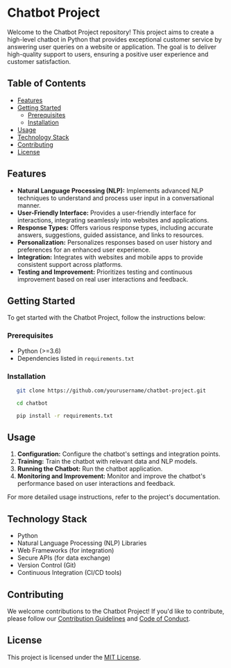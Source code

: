 # Chatbot Project

Welcome to the Chatbot Project repository! This project aims to create a high-level chatbot in Python that provides exceptional customer service by answering user queries on a website or application. The goal is to deliver high-quality support to users, ensuring a positive user experience and customer satisfaction.

## Table of Contents
- [Features](#features)
- [Getting Started](#getting-started)
  - [Prerequisites](#prerequisites)
  - [Installation](#installation)
- [Usage](#usage)
- [Technology Stack](#technology-stack)
- [Contributing](#contributing)
- [License](#license)

## Features

- **Natural Language Processing (NLP):** Implements advanced NLP techniques to understand and process user input in a conversational manner.
- **User-Friendly Interface:** Provides a user-friendly interface for interactions, integrating seamlessly into websites and applications.
- **Response Types:** Offers various response types, including accurate answers, suggestions, guided assistance, and links to resources.
- **Personalization:** Personalizes responses based on user history and preferences for an enhanced user experience.
- **Integration:** Integrates with websites and mobile apps to provide consistent support across platforms.
- **Testing and Improvement:** Prioritizes testing and continuous improvement based on real user interactions and feedback.

## Getting Started

To get started with the Chatbot Project, follow the instructions below:

### Prerequisites

- Python (>=3.6)
- Dependencies listed in `requirements.txt`

### Installation


 ```bash
    git clone https://github.com/yourusername/chatbot-project.git

    cd chatbot

    pip install -r requirements.txt
 ```

## Usage

1. **Configuration:** Configure the chatbot's settings and integration points.
2. **Training:** Train the chatbot with relevant data and NLP models.
3. **Running the Chatbot:** Run the chatbot application.
4. **Monitoring and Improvement:** Monitor and improve the chatbot's performance based on user interactions and feedback.

For more detailed usage instructions, refer to the project's documentation.

## Technology Stack

- Python
- Natural Language Processing (NLP) Libraries
- Web Frameworks (for integration)
- Secure APIs (for data exchange)
- Version Control (Git)
- Continuous Integration (CI/CD tools)

## Contributing

We welcome contributions to the Chatbot Project! If you'd like to contribute, please follow our [Contribution Guidelines](CONTRIBUTING.md) and [Code of Conduct](CODE_OF_CONDUCT.md).

## License

This project is licensed under the [MIT License](LICENSE).

